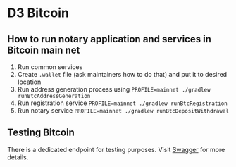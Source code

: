 # D3 Bitcoin

## How to run notary application and services in Bitcoin main net
1) Run common services
2) Create `.wallet` file (ask maintainers how to do that) and put it to desired location
3) Run address generation process using `PROFILE=mainnet ./gradlew runBtcAddressGeneration`
4) Run registration service `PROFILE=mainnet ./gradlew runBtcRegistration`
5) Run notary service `PROFILE=mainnet ./gradlew runBtcDepositWithdrawal`

## Testing Bitcoin
There is a dedicated endpoint for testing purposes. Visit [Swagger](http://127.0.0.1:18981/apidocs) for more details.